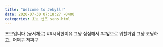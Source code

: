 ```yaml
---
title: "Welcome to Jekyll!"
date: 2020-07-30 07:18:27 -0400
categories: 초보 샌즈 sans.html
---
```

초보입니다 (궁서체로)
##시작한이유
그냥 심심해서
##앞으로 뭐할거임
그냥 코딩하고.. 어쩌구 저쩌구 

